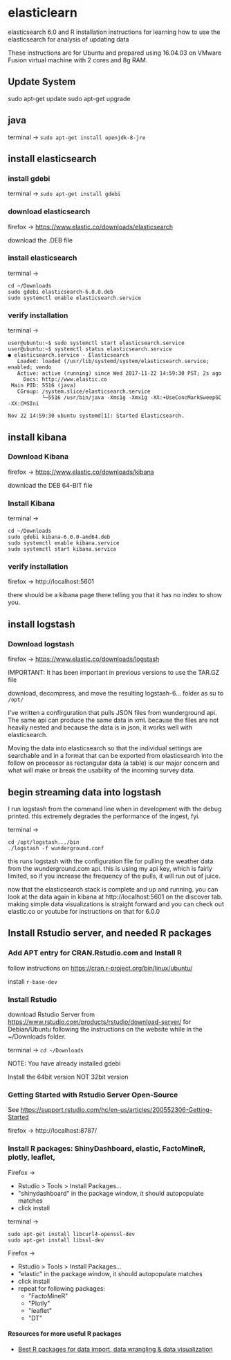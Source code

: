 # elasticlearn
elasticsearch 6.0 and R installation instructions for learning how to use the elasticsearch for analysis of updating data

These instructions are for Ubuntu and prepared using 16.04.03 on VMware Fusion virtual machine with 2 cores and 8g RAM.

## Update System

sudo apt-get update
sudo apt-get upgrade

## java

terminal -> `sudo apt-get install openjdk-8-jre`

## install elasticsearch

### install gdebi

terminal -> `sudo apt-get install gdebi`

### download elasticsearch

firefox -> https://www.elastic.co/downloads/elasticsearch

download the .DEB file

### install elasticsearch

terminal -> 
```
cd ~/Downloads
sudo gdebi elasticsearch-6.0.0.deb
sudo systemctl enable elasticsearch.service
```

### verify installation

terminal ->
```
user@ubuntu:~$ sudo systemctl start elasticsearch.service 
user@ubuntu:~$ systemctl status elasticsearch.service 
● elasticsearch.service - Elasticsearch
   Loaded: loaded (/usr/lib/systemd/system/elasticsearch.service; enabled; vendo
   Active: active (running) since Wed 2017-11-22 14:59:30 PST; 2s ago
     Docs: http://www.elastic.co
 Main PID: 5516 (java)
   CGroup: /system.slice/elasticsearch.service
           └─5516 /usr/bin/java -Xms1g -Xmx1g -XX:+UseConcMarkSweepGC -XX:CMSIni

Nov 22 14:59:30 ubuntu systemd[1]: Started Elasticsearch.
```
## install kibana

### Download Kibana

firefox -> https://www.elastic.co/downloads/kibana

download the DEB 64-BIT file

### Install Kibana

terminal -> 
```
cd ~/Downloads
sudo gdebi kibana-6.0.0-amd64.deb 
sudo systemctl enable kibana.service
sudo systemctl start kibana.service
```

### verify installation

firefox -> http://localhost:5601

there should be a kibana page there telling you that it has no index to show you.

## install logstash

### Download logstash

firefox -> https://www.elastic.co/downloads/logstash

IMPORTANT: It has been important in previous versions to use the TAR.GZ file

download, decompress, and move the resulting logstash-6... folder as su to `/opt/`

I've written a confirguration that pulls JSON files from wunderground api.  The same api can produce the same data in xml.  because the files are not heavily nested and because the data is in json, it works well with elasticsearch.

Moving the data into elasticsearch so that the individual settings are searchable and in a format that can be exported from elasticsearch into the follow on processor as rectangular data (a table) is our major concern and what will make or break the usability of the incoming survey data.

## begin streaming data into logstash

I run logstash from the command line when in development with the debug printed.  this extremely degrades the performance of the ingest, fyi.

terminal ->
```
cd /opt/logstash.../bin
./logstash -f wunderground.conf
```

this runs logstash with the configuration file for pulling the weather data from the wunderground.com api.  this is using my api key, which is fairly limited, so if you increase the frequency of the pulls, it will run out of juice.

now that the elasticsearch stack is complete and up and running.  you can look at the data again in kibana at 
http://localhost:5601 on the discover tab.  making simple data visualizations is straight forward and you can check out elastic.co or youtube for instructions on that for 6.0.0

## Install Rstudio server, and needed R packages

### Add APT entry for CRAN.Rstudio.com and Install R

follow instructions on https://cran.r-project.org/bin/linux/ubuntu/

install `r-base-dev`

### Install Rstudio

download Rstudio Server from https://www.rstudio.com/products/rstudio/download-server/ for Debian/Ubuntu following the instructions on the website while in the ~/Downloads folder.

terminal -> `cd ~/Downloads`

NOTE: You have already installed gdebi

Install the 64bit version NOT 32bit version

### Getting Started with Rstudio Server Open-Source

See https://support.rstudio.com/hc/en-us/articles/200552306-Getting-Started

firefox -> http://localhost:8787/

### Install R packages: ShinyDashboard, elastic, FactoMineR, plotly, leaflet, 

Firefox -> 
- Rstudio > Tools > Install Packages... 
- "shinydashboard" in the package window, it should autopopulate matches
- click install

terminal -> 
```
sudo apt-get install libcurl4-openssl-dev
sudo apt-get install libssl-dev
```
Firefox -> 
- Rstudio > Tools > Install Packages... 
- "elastic" in the package window, it should autopopulate matches
- click install
- repeat for following packages:
  - "FactoMineR"
  - "Plotly"
  - "leaflet"
  - "DT"

#### Resources for more useful R packages
- [Best R packages for data import, data wrangling & data visualization](https://www.computerworld.com/article/2921176/business-intelligence/great-r-packages-for-data-import-wrangling-visualization.html)
